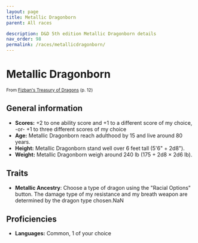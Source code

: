 ```yaml
---
layout: page
title: Metallic Dragonborn
parent: All races

description: D&D 5th edition Metallic Dragonborn details
nav_order: 98
permalink: /races/metallicdragonborn/
---
```


# Metallic Dragonborn

<small>From <a target="_blank" href="https://dnd.wizards.com/products/treasury-dragons">Fizban's Treasury of Dragons</a> (p. 12)</small>


## General information

- **Scores:** +2 to one ability score and +1 to a different score of my choice, -or- +1 to three different scores of my choice
- **Age:** Metallic Dragonborn reach adulthood by 15 and live around 80 years.
- **Height:** Metallic Dragonborn stand well over 6 feet tall (5'6" + 2d8").
- **Weight:** Metallic Dragonborn weigh around 240 lb (175 + 2d8 × 2d6 lb).

## Traits

- **Metallic Ancestry**: Choose a type of dragon using the "Racial Options" button. The damage type of my resistance and my breath weapon are determined by the dragon type chosen.NaN

## Proficiencies

- **Languages:** Common, 1 of your choice